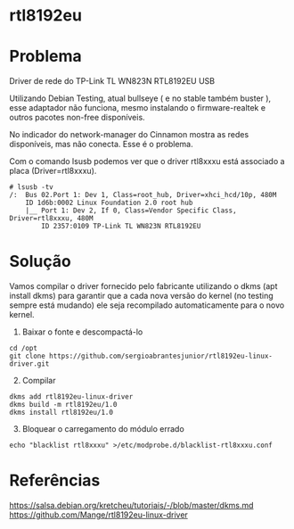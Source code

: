 # rtl8192eu

# Problema
Driver de rede do TP-Link TL WN823N RTL8192EU USB

Utilizando Debian Testing, atual bullseye ( e no stable também buster ), esse adaptador não funciona, mesmo instalando o firmware-realtek e outros pacotes non-free disponíveis.

No indicador do network-manager do Cinnamon mostra as redes disponíveis, mas não conecta. Esse é o problema.

Com o comando lsusb podemos ver que o driver rtl8xxxu está associado a placa (Driver=rtl8xxxu).

```
# lsusb -tv
/:  Bus 02.Port 1: Dev 1, Class=root_hub, Driver=xhci_hcd/10p, 480M
    ID 1d6b:0002 Linux Foundation 2.0 root hub
    |__ Port 1: Dev 2, If 0, Class=Vendor Specific Class, Driver=rtl8xxxu, 480M
        ID 2357:0109 TP-Link TL WN823N RTL8192EU
```

# Solução

Vamos compilar o driver fornecido pelo fabricante utilizando o dkms (apt install dkms) para garantir que a cada nova versão do kernel (no testing sempre está mudando) ele seja recompilado automaticamente para o novo kernel.

1. Baixar o fonte e descompactá-lo
```
cd /opt
git clone https://github.com/sergioabrantesjunior/rtl8192eu-linux-driver.git
```
2. Compilar

```
dkms add rtl8192eu-linux-driver
dkms build -m rtl8192eu/1.0
dkms install rtl8192eu/1.0
```
3. Bloquear o carregamento do módulo errado
```
echo "blacklist rtl8xxxu" >/etc/modprobe.d/blacklist-rtl8xxxu.conf
```

# Referências
https://salsa.debian.org/kretcheu/tutoriais/-/blob/master/dkms.md
https://github.com/Mange/rtl8192eu-linux-driver

